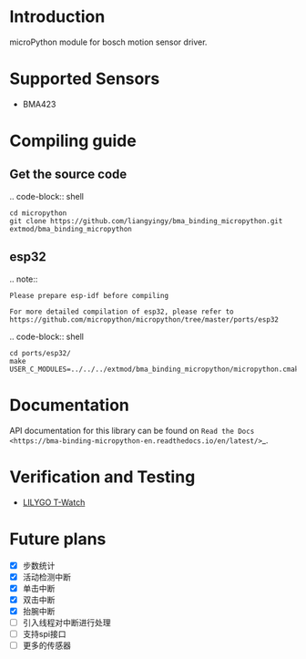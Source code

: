 Introduction
=============

microPython module for bosch motion sensor driver.

Supported Sensors
==================

- BMA423

Compiling guide
================

Get the source code
--------------------

.. code-block:: shell

    cd micropython
    git clone https://github.com/liangyingy/bma_binding_micropython.git extmod/bma_binding_micropython


esp32
------

.. note::

    Please prepare esp-idf before compiling

    For more detailed compilation of esp32, please refer to https://github.com/micropython/micropython/tree/master/ports/esp32


.. code-block:: shell

    cd ports/esp32/
    make USER_C_MODULES=../../../extmod/bma_binding_micropython/micropython.cmake

Documentation
==============

API documentation for this library can be found on `Read the Docs <https://bma-binding-micropython-en.readthedocs.io/en/latest/>`_.

Verification and Testing
=========================

- [LILYGO T-Watch](bin/micropython-esp32-v1.19.bin)

Future plans
=============

- [x] 步数统计
- [x] 活动检测中断
- [x] 单击中断
- [x] 双击中断
- [x] 抬腕中断
- [ ] 引入线程对中断进行处理
- [ ] 支持spi接口
- [ ] 更多的传感器
